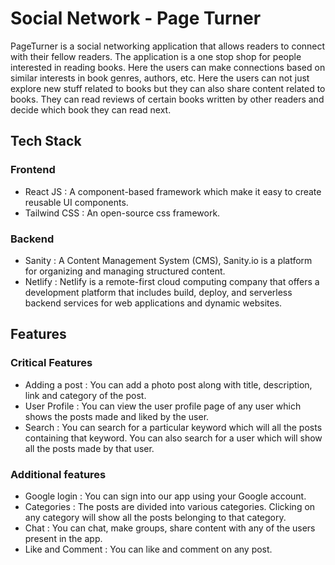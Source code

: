 # Social Network - Page Turner
PageTurner is a social networking application that allows readers to connect with their fellow readers. The application is a one stop shop for people interested in reading books. Here the users can make connections based on similar interests in book genres, authors, etc. Here the users can not just explore new stuff related to books but they can also share content related to books. They can read reviews of certain books written by other readers and decide which book they can read next. 

## Tech Stack
### Frontend
- React JS : A component-based framework which make it easy to create reusable UI components. 
- Tailwind CSS : An open-source css framework.
### Backend
- Sanity : A Content Management System (CMS), Sanity.io is a platform for organizing and managing structured content.
- Netlify : Netlify is a remote-first cloud computing company that offers a development platform that includes build, deploy, and serverless backend services for web applications and dynamic websites.

## Features
### Critical Features
- Adding a post : You can add a photo post along with title, description, link and category of the post.
- User Profile : You can view the user profile page of any user which shows the posts made and liked by the user.
- Search : You can search for a particular keyword which will all the posts containing that keyword. You can also search for a user which will show all the posts made by that user.

### Additional features
- Google login : You can sign into our app using your Google account.
- Categories : The posts are divided into various categories. Clicking on any category will show all the posts belonging to that category.
- Chat : You can chat, make groups, share content with any of the users present in the app.
- Like and Comment : You can like and comment on any post. 

